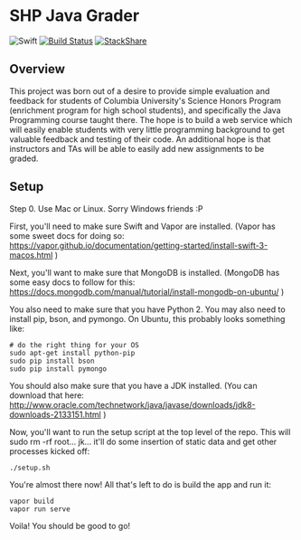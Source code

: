 # SHP Java Grader

![Swift](https://img.shields.io/badge/swift-3.0-brightgreen.svg)
[![Build Status](https://travis-ci.org/jameslinjl/SHPJavaGrader.svg?branch=master)](https://travis-ci.org/jameslinjl/SHPJavaGrader)
[![StackShare](https://img.shields.io/badge/tech-stack-0690fa.svg?style=flat)](https://stackshare.io/jameslinjl/shp-java-grader)

## Overview
This project was born out of a desire to provide simple evaluation and feedback
for students of Columbia University's Science Honors Program (enrichment program
for high school students), and specifically the Java Programming course taught
there. The hope is to build a web service which will easily enable students with
very little programming background to get valuable feedback and testing of their
code. An additional hope is that instructors and TAs will be able to easily add
new assignments to be graded.

## Setup

Step 0. Use Mac or Linux. Sorry Windows friends :P

First, you'll need to make sure Swift and Vapor are installed. (Vapor has some
sweet docs for doing so: https://vapor.github.io/documentation/getting-started/install-swift-3-macos.html )

Next, you'll want to make sure that MongoDB is installed. (MongoDB has some easy docs to
follow for this: https://docs.mongodb.com/manual/tutorial/install-mongodb-on-ubuntu/ )

You also need to make sure that you have Python 2. You may also need to install
pip, bson, and pymongo. On Ubuntu, this probably looks something like:
```
# do the right thing for your OS
sudo apt-get install python-pip
sudo pip install bson
sudo pip install pymongo
```

You should also make sure that you have a JDK installed. (You can download that here: 
http://www.oracle.com/technetwork/java/javase/downloads/jdk8-downloads-2133151.html )

Now, you'll want to run the setup script at the top level of the repo. This will
sudo rm -rf root... jk... it'll do some insertion of static data and get other
processes kicked off:
```
./setup.sh
```

You're almost there now! All that's left to do is build the app and run it:
```
vapor build
vapor run serve
```

Voila! You should be good to go!
